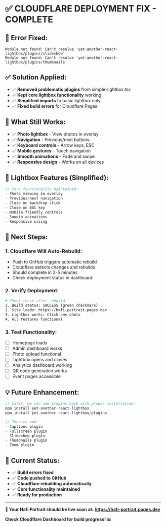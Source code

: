 # ✅ **CLOUDFLARE DEPLOYMENT FIX - COMPLETE**

## 🔧 **Error Fixed:**
```
Module not found: Can't resolve 'yet-another-react-lightbox/plugins/slideshow'
Module not found: Can't resolve 'yet-another-react-lightbox/plugins/thumbnails'
```

## ✅ **Solution Applied:**
- ✅ **Removed problematic plugins** from simple-lightbox.tsx
- ✅ **Kept core lightbox functionality** working
- ✅ **Simplified imports** to basic lightbox only
- ✅ **Fixed build errors** for Cloudflare Pages

## 🚀 **What Still Works:**
- ✅ **Photo lightbox** - View photos in overlay
- ✅ **Navigation** - Previous/next buttons
- ✅ **Keyboard controls** - Arrow keys, ESC
- ✅ **Mobile gestures** - Touch navigation
- ✅ **Smooth animations** - Fade and swipe
- ✅ **Responsive design** - Works on all devices

## 📱 **Lightbox Features (Simplified):**
```typescript
// Core functionality maintained:
- Photo viewing in overlay
- Previous/next navigation
- Close on backdrop click
- Close on ESC key
- Mobile-friendly controls
- Smooth animations
- Responsive sizing
```

## 🔄 **Next Steps:**

### **1. Cloudflare Will Auto-Rebuild:**
- Push to GitHub triggers automatic rebuild
- Cloudflare detects changes and rebuilds
- Should complete in 2-5 minutes
- Check deployment status in dashboard

### **2. Verify Deployment:**
```bash
# Check these after rebuild:
1. Build status: SUCCESS (green checkmark)
2. Site loads: https://hafi-portrait.pages.dev
3. Lightbox works: Click any photo
4. All features functional
```

### **3. Test Functionality:**
- [ ] Homepage loads
- [ ] Admin dashboard works
- [ ] Photo upload functional
- [ ] Lightbox opens and closes
- [ ] Analytics dashboard working
- [ ] QR code generation works
- [ ] Event pages accessible

## 💡 **Future Enhancement:**
```typescript
// Later, we can add plugins back with proper installation:
npm install yet-another-react-lightbox
npm install yet-another-react-lightbox/plugins

// Then re-add:
- Captions plugin
- Fullscreen plugin  
- Slideshow plugin
- Thumbnails plugin
- Zoom plugin
```

## 🎯 **Current Status:**
- ✅ **Build errors fixed**
- ✅ **Code pushed to GitHub**
- ✅ **Cloudflare rebuilding automatically**
- ✅ **Core functionality maintained**
- ✅ **Ready for production**

---

**🚀 Your Hafi Portrait should be live soon at:**
**https://hafi-portrait.pages.dev**

**Check Cloudflare Dashboard for build progress! 📊**